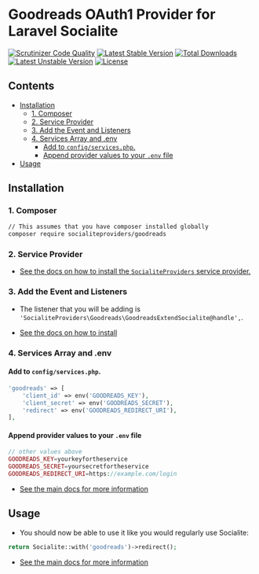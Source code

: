# Goodreads OAuth1 Provider for Laravel Socialite

[![Scrutinizer Code Quality](https://img.shields.io/scrutinizer/g/SocialiteProviders/Goodreads.svg?style=flat-square)](https://scrutinizer-ci.com/g/SocialiteProviders/Goodreads/?branch=master)
[![Latest Stable Version](https://img.shields.io/packagist/v/socialiteproviders/goodreads.svg?style=flat-square)](https://packagist.org/packages/socialiteproviders/goodreads)
[![Total Downloads](https://img.shields.io/packagist/dt/socialiteproviders/goodreads.svg?style=flat-square)](https://packagist.org/packages/socialiteproviders/goodreads)
[![Latest Unstable Version](https://img.shields.io/packagist/vpre/socialiteproviders/goodreads.svg?style=flat-square)](https://packagist.org/packages/socialiteproviders/goodreads)
[![License](https://img.shields.io/packagist/l/socialiteproviders/goodreads.svg?style=flat-square)](https://packagist.org/packages/socialiteproviders/goodreads)

<!-- START doctoc generated TOC please keep comment here to allow auto update -->
<!-- DON'T EDIT THIS SECTION, INSTEAD RE-RUN doctoc TO UPDATE -->
## Contents

- [Installation](#installation)
  - [1. Composer](#1-composer)
  - [2. Service Provider](#2-service-provider)
  - [3. Add the Event and Listeners](#3-add-the-event-and-listeners)
  - [4. Services Array and .env](#4-services-array-and-env)
    - [Add to `config/services.php`.](#add-to-configservicesphp)
    - [Append provider values to your `.env` file](#append-provider-values-to-your-env-file)
- [Usage](#usage)

<!-- END doctoc generated TOC please keep comment here to allow auto update -->


## Installation

### 1. Composer

```bash
// This assumes that you have composer installed globally
composer require socialiteproviders/goodreads
```

### 2. Service Provider

* [See the docs on how to install the `SocialiteProviders` service provider.](https://github.com/SocialiteProviders/Manager#2-service-provider)


### 3. Add the Event and Listeners

* The listener that you will be adding is `'SocialiteProviders\Goodreads\GoodreadsExtendSocialite@handle',`.

* [See the docs on how to install](https://github.com/SocialiteProviders/Manager#3-add-the-event-and-listeners)

### 4. Services Array and .env

#### Add to `config/services.php`.

```php
'goodreads' => [
    'client_id' => env('GOODREADS_KEY'),
    'client_secret' => env('GOODREADS_SECRET'),
    'redirect' => env('GOODREADS_REDIRECT_URI'),
],
```

#### Append provider values to your `.env` file

```php
// other values above
GOODREADS_KEY=yourkeyfortheservice
GOODREADS_SECRET=yoursecretfortheservice
GOODREADS_REDIRECT_URI=https://example.com/login
```

* [See the main docs for more information](https://github.com/SocialiteProviders/Manager#4-services-array-and-env)


## Usage

* You should now be able to use it like you would regularly use Socialite:

```php
return Socialite::with('goodreads')->redirect();
```

* [See the main docs for more information](https://github.com/SocialiteProviders/Manager#usage)
